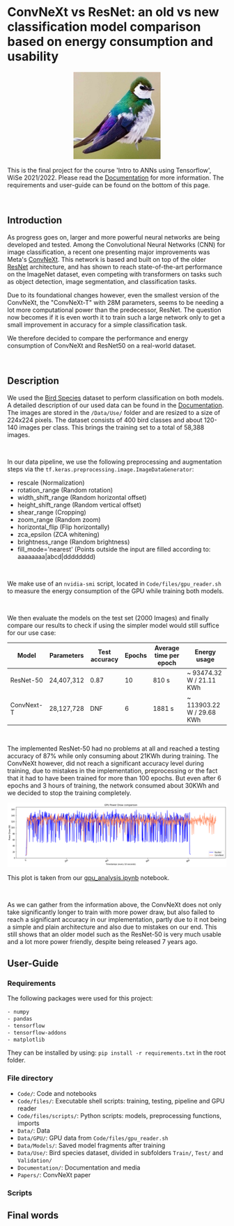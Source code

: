 # ConvNeXt vs ResNet: an old vs new classification model comparison based on energy consumption and usability

<p align="center"><img src='Data\Use\Validation\VIOLET GREEN SWALLOW\1.jpg' width=200></p>

This is the final project for the course 'Intro to ANNs using Tensorflow', WiSe 2021/2022. Please read the [Documentation](Documentation\Documentation.md) for more information. The requirements and user-guide can be found on the bottom of this page. 

<br />

## Introduction

As progress goes on, larger and more powerful neural networks are being developed and tested. Among the Convolutional Neural Networks (CNN) for image classification, a recent one presenting major improvements was Meta's [ConvNeXt](https://arxiv.org/abs/1806.07795). This network is based and built on top of the older [ResNet](https://arxiv.org/abs/1512.03385) architecture, and has shown to reach state-of-the-art performance on the ImageNet dataset, even competing with transformers on tasks such as object detection, image segmentation, and classification tasks.

Due to its foundational changes however, even the smallest version of the ConvNeXt, the "ConvNeXt-T" with 28M parameters, seems to be needing a lot more computational power than the predecessor, ResNet. The question now becomes if it is even worth it to train such a large network only to get a small improvement in accuracy for a simple classification task. 

We therefore decided to compare the performance and energy consumption of ConvNeXt and ResNet50 on a real-world dataset.

<br />

## Description

We used the [Bird Species](https://www.kaggle.com/gpiosenka/100-bird-species) dataset to perform classification on both models. A detailed description of our used data can be found in the [Documentation](Documentation\Documentation.md). The images are stored in the `/Data/Use/` folder and are resized to a size of 224x224 pixels. The dataset consists of 400 bird classes and about 120-140 images per class. This brings the training set to a total of 58,388 images.

<br />

In our data pipeline, we use the following preprocessing and augmentation steps via the `tf.keras.preprocessing.image.ImageDataGenerator`:

- rescale (Normalization)
- rotation_range (Random rotation)
- width_shift_range (Random horizontal offset)
- height_shift_range (Random vertical offset)
- shear_range   (Cropping) 
- zoom_range (Random zoom)
- horizontal_flip (Flip horizontally)
- zca_epsilon (ZCA whitening)
- brightness_range  (Random brightness)
- fill_mode='nearest' (Points outside the input are filled according to: aaaaaaaa|abcd|dddddddd)

<br />

We make use of an `nvidia-smi` script, located in `Code/files/gpu_reader.sh` to measure the energy consumption of the GPU while training both models.

<br />

We then evaluate the models on the test set (2000 Images) and finally compare our results to check if using the simpler model would still suffice for our use case: 

| Model | Parameters | Test accuracy | Epochs | Average time per epoch | Energy usage | 
|--------|-----------|--------------|--------|---------------|--------------|
| ResNet-50 | 24,407,312 | 0.87 | 10 | 810 s | ~ 93474.32 W / 21.11 KWh |
| ConvNext-T | 28,127,728 | DNF | 6 | 1881 s | ~ 113903.22 W / 29.68 KWh |

<br />

The implemented ResNet-50 had no problems at all and reached a testing accuracy of 87% while only consuming about 21KWh during training. The ConvNeXt however, did not reach a significant accuracy level during training, due to mistakes in the implementation, preprocessing or the fact that it had to have been trained for more than 100 epochs. But even after 6 epochs and 3 hours of training, the network consumed about 30KWh and we decided to stop the training completely. 

<p align="center"><img src='Documentation/Media/GPU_comparison.png'></p>

This plot is taken from our [gpu_analysis.ipynb](Code/gpu_analysis.ipynb) notebook. 

<br />

As we can gather from the information above, the ConvNeXt does not only take significantly longer to train with more power draw, but also failed to reach a significant accuracy in our implementation, partly due to it not being a simple and plain architecture and also due to mistakes on our end. This still shows that an older model such as the ResNet-50 is very much usable and a lot more power friendly, despite being released 7 years ago. 

## User-Guide

### Requirements

The following packages were used for this project: 

```
- numpy
- pandas
- tensorflow
- tensorflow-addons
- matplotlib
```

They can be installed by using: `pip install -r requirements.txt` in the root folder. 

### File directory

- `Code/`: Code and notebooks
- `Code/files/`: Executable shell scripts: training, testing, pipeline and GPU reader
- `Code/files/scripts/`: Python scripts: models, preprocessing functions, imports
- `Data/`: Data
- `Data/GPU/`: GPU data from `Code/files/gpu_reader.sh`
- `Data/Models/`: Saved model fragments after training
- `Data/Use/`: Bird species dataset, divided in subfolders `Train/`, `Test/` and `Validation/`
- `Documentation/`: Documentation and media 
- `Papers/`: ConvNeXt paper

### Scripts 

## Final words
